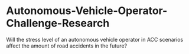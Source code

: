 # Autonomous-Vehicle-Operator-Challenge-Research
Will the stress level of an autonomous vehicle operator in ACC scenarios affect the amount of road accidents in the future?

